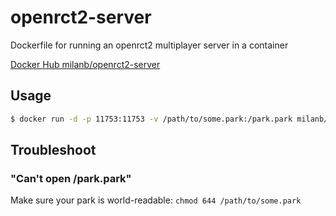 # openrct2-server
Dockerfile for running an openrct2 multiplayer server in a container

[Docker Hub milanb/openrct2-server](https://hub.docker.com/r/milanb/openrct2-server/)

## Usage
```bash
$ docker run -d -p 11753:11753 -v /path/to/some.park:/park.park milanb/openrct2-server
```

## Troubleshoot

### "Can't open /park.park"
Make sure your park is world-readable: `chmod 644 /path/to/some.park`

